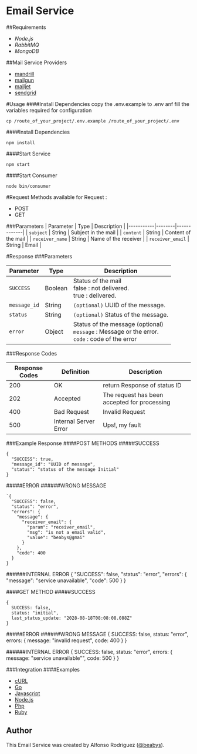 Email Service
=============

##Requirements
* *Node.js*
* *RabbitMQ*
* *MongoDB*

##Mail Service Providers
* [mandrill](https://mandrillapp.com/)
* [mailgun](https://www.mailgun.com/)
* [mailjet](https://www.mailjet.com/)
* [sendgrid](https://sendgrid.com/)

#Usage
####Install Dependencies
copy the .env.example to .env anf fill the variables required for configuration

    cp /route_of_your_project/.env.example /route_of_your_project/.env
####Install Dependencies

    npm install
    
####Start Service

    npm start
    
####Start Consumer

    node bin/consumer
    
#Request
Methods available for Request : 
* POST
* GET

###Parameters
 | Parameter |  Type  | Description |
 |-----------|--------|-------------|
 | `subject` | String | Subject in the mail |
 | `content` | String | Content of the mail |
 | `receiver_name` | String | Name of the receiver |
 | `receiver_email` | String | Email |
 
#Response
###Parameters

 | Parameter | Type | Description |
 |-----------|------|-------------|
 | `SUCCESS` | Boolean | Status of the mail<br/>false : not delivered.<br/>true : delivered. |
 | `message_id` | String |  `(optional)` UUID of the message. |
 | `status` | String |  `(optional)` Status of the message. |
 | `error` | Object | Status of the message (optional) <br /> `message` : Message or the error. <br />`code` : code of the error |

###Response Codes

| Response Codes | Definition | Description |
|----------------|------------|-------------|
| 200 | OK | return Response of status ID |
| 202 | Accepted | The request has been accepted for processing |
| 400 | Bad Request | Invalid Request |
| 500 | Internal Server Error | Ups!, my fault |
 
###Example Response
####POST METHODS
#####SUCCESS 

    {
      "SUCCESS": true,
      "message_id": "UUID of message",
      "status": "status of the message Initial"
    }

#####ERROR 
######WRONG MESSAGE
    
    `{
      "SUCCESS": false,
      "status": "error",
      "errors": {
        "message": {
          "receiver_email": {
            "param": "receiver_email",
            "msg": "is not a email valid",
            "value": "beabys@gmai"
          }
        },
        "code": 400
      }
    }
    
######INTERNAL ERROR
    {
      "SUCCESS": false,
      "status": "error",
      "errors": {
        "message": "service unavailable",
        "code": 500
      }
    }
    
####GET METHOD
#####SUCCESS 

    {
      SUCCESS: false,
      status: "initial",
      last_status_update: "2028-08-18T08:08:08.088Z"
    }
#####ERROR 
######WRONG MESSAGE
    {
      SUCCESS: false,
      status: "error",
      errors: {
        message: "invalid request",
        code: 400
      }
    }
    
######INTERNAL ERROR
    {
      SUCCESS: false,
      status: "error",
      errors: {
        message: "service unavailable"",
        code: 500
      }
    }

###Integration
####Examples
* [cURL](./docs/curl.md)
* [Go](./docs/go.md)
* [Javascript](./docs/javascript.md)
* [Node.js](./docs/node.md)
* [Php](./docs/php.md)
* [Ruby](./docs/ruby.md)

## Author

This Email Service was created by Alfonso Rodriguez ([@beabys](http://twitter.com/beabys)).
 